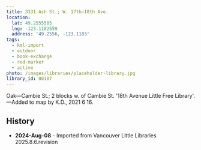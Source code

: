 ```yaml
---
title: 3331 Ash St.; W. 17th—18th Ave.
location:
  lat: 49.2555505
  lng: -123.1182559
  address: '49.2556, -123.1183'
tags:
  - kml-import
  - outdoor
  - book-exchange
  - red-marker
  - active
photo: /images/libraries/placeholder-library.jpg
library_id: 00187
---
```

Oak—Cambie St.; 2 blocks w. of Cambie St.
'18th Avenue Little Free Library'.
—Added to map by K.D., 2021 6 16.

## History
- **2024-Aug-08** - Imported from Vancouver Little Libraries 2025.8.6.revision
